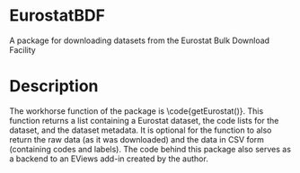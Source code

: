 # EurostatBDF
A package for downloading datasets from the Eurostat Bulk Download Facility

# Description
The workhorse function of the package is \code{getEurostat()}. This function returns a
list containing a Eurostat dataset, the code lists for the dataset, and the dataset metadata.
It is optional for the function to also return the raw data (as it was downloaded)
and the data in CSV form (containing codes and labels). The code behind this package also
serves as a backend to an EViews add-in created by the author.
